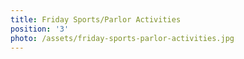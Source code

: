 ```yaml
---
title: Friday Sports/Parlor Activities
position: '3'
photo: /assets/friday-sports-parlor-activities.jpg
---
```


